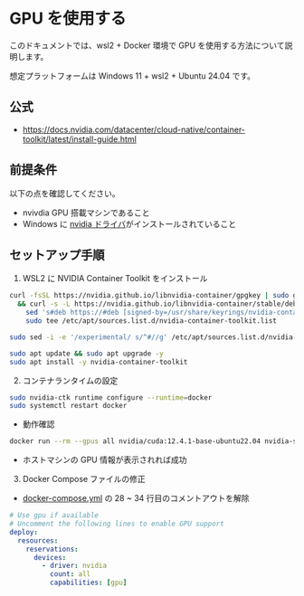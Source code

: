 # GPU を使用する

このドキュメントでは、wsl2 + Docker 環境で GPU を使用する方法について説明します。

想定プラットフォームは Windows 11 + wsl2 + Ubuntu 24.04 です。

## 公式

- https://docs.nvidia.com/datacenter/cloud-native/container-toolkit/latest/install-guide.html

## 前提条件

以下の点を確認してください。

- nvivdia GPU 搭載マシンであること
- Windows に [nvidia ドライバ](https://www.nvidia.com/ja-jp/drivers/)がインストールされていること

## セットアップ手順

1. WSL2 に NVIDIA Container Toolkit をインストール

```bash
curl -fsSL https://nvidia.github.io/libnvidia-container/gpgkey | sudo gpg --dearmor -o /usr/share/keyrings/nvidia-container-toolkit-keyring.gpg \
  && curl -s -L https://nvidia.github.io/libnvidia-container/stable/deb/nvidia-container-toolkit.list | \
    sed 's#deb https://#deb [signed-by=/usr/share/keyrings/nvidia-container-toolkit-keyring.gpg] https://#g' | \
    sudo tee /etc/apt/sources.list.d/nvidia-container-toolkit.list

sudo sed -i -e '/experimental/ s/^#//g' /etc/apt/sources.list.d/nvidia-container-toolkit.list

sudo apt update && sudo apt upgrade -y
sudo apt install -y nvidia-container-toolkit
```

2. コンテナランタイムの設定

```bash
sudo nvidia-ctk runtime configure --runtime=docker
sudo systemctl restart docker
```

- 動作確認

```bash
docker run --rm --gpus all nvidia/cuda:12.4.1-base-ubuntu22.04 nvidia-smi
```

- ホストマシンの GPU 情報が表示されれば成功

3. Docker Compose ファイルの修正

- [docker-compose.yml](./../../.devcontainer/docker-compose.yml) の 28 ~ 34 行目のコメントアウトを解除

```yaml
# Use gpu if available
# Uncomment the following lines to enable GPU support
deploy:
  resources:
    reservations:
      devices:
        - driver: nvidia
          count: all
          capabilities: [gpu]
```
